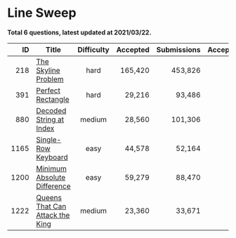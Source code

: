 # Line Sweep

**Total 6 questions, latest updated at 2021/03/22.**

| ID |                                             Title                                              |Difficulty|Accepted|Submissions|Acceptance|
|---:|------------------------------------------------------------------------------------------------|:--------:|-------:|----------:|---------:|
| 218|[The Skyline Problem](https://leetcode.com/problems/the-skyline-problem)                        |   hard   | 165,420|    453,826|       36%|
| 391|[Perfect Rectangle](https://leetcode.com/problems/perfect-rectangle)                            |   hard   |  29,216|     93,486|       31%|
| 880|[Decoded String at Index](https://leetcode.com/problems/decoded-string-at-index)                |  medium  |  28,560|    101,306|       28%|
|1165|[Single-Row Keyboard](https://leetcode.com/problems/single-row-keyboard)                        |   easy   |  44,578|     52,164|       85%|
|1200|[Minimum Absolute Difference](https://leetcode.com/problems/minimum-absolute-difference)        |   easy   |  59,279|     88,470|       67%|
|1222|[Queens That Can Attack the King](https://leetcode.com/problems/queens-that-can-attack-the-king)|  medium  |  23,360|     33,671|       69%|


